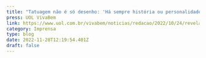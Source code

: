 ```yaml
---
title: "Tatuagem não é só desenho: 'Há sempre história ou personalidade por trás'"
press: UOL VivaBem
link: https://www.uol.com.br/vivabem/noticias/redacao/2022/10/24/revelam-e-influenciam-meu-eu-entenda-os-efeitos-de-tatuagens-e-piercings.htm
category: Imprensa
type: blog
date: 2022-11-28T12:19:54.401Z
draft: false
---
```

